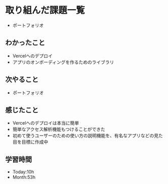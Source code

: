 # 取り組んだ課題一覧
- ポートフォリオ
## わかったこと
- Vercelへのデプロイ
- アプリのオンボーディングを作るためのライブラリ
## 次やること
- ポートフォリオ
## 感じたこと
- Vercelへのデプロイは本当に簡単
- 簡単なアクセス解析機能もつけることができた
- 初めて使うユーザーのための使い方の説明機能を、有名なアプリなどの見た目を目標に作成中
## 学習時間
- Today:10h
- Month:53h
